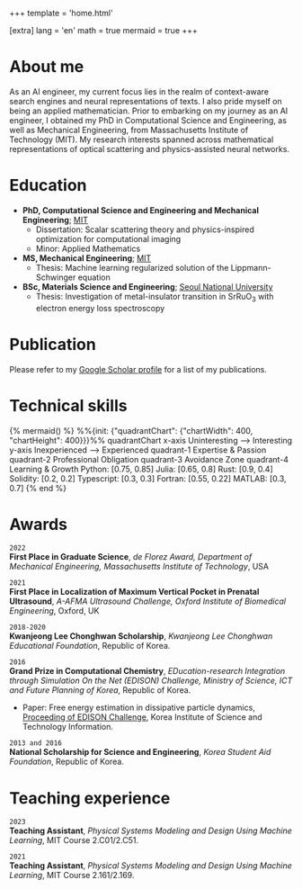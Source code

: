 +++
template = 'home.html'

[extra]
lang = 'en'
math = true
mermaid = true
+++

# About me

As an AI engineer, my current focus lies in the realm of context-aware search engines and neural representations of texts.
I also pride myself on being an applied mathematician.
Prior to embarking on my journey as an AI engineer, I obtained my PhD in Computational Science and Engineering, as well as Mechanical Engineering, from Massachusetts Institute of Technology (MIT).
My research interests spanned across mathematical representations of optical scattering and physics-assisted neural networks.


# Education

- **PhD, Computational Science and Engineering and Mechanical Engineering**; [MIT](https://www.mit.edu/)
    - Dissertation: Scalar scattering theory and physics-inspired optimization for computational imaging
    - Minor: Applied Mathematics
- **MS, Mechanical Engineering**; [MIT](https://www.mit.edu/)
    - Thesis: Machine learning regularized solution of the Lippmann-Schwinger equation
- **BSc, Materials Science and Engineering**; [Seoul National University](https://en.snu.ac.kr/)
    - Thesis: Investigation of metal-insulator transition in $\text{SrRuO}_3$ with electron energy loss spectroscopy


# Publication

Please refer to my [Google Scholar profile](https://scholar.google.com/citations?user=yFpFLQIAAAAJ&hl=en) for a list of my publications.


# Technical skills

{% mermaid() %}
%%{init: {"quadrantChart": {"chartWidth": 400, "chartHeight": 400}}}%%
quadrantChart
    x-axis Uninteresting --> Interesting
    y-axis Inexperienced --> Experienced
    quadrant-1 Expertise & Passion
    quadrant-2 Professional Obligation
    quadrant-3 Avoidance Zone
    quadrant-4 Learning & Growth
    Python: [0.75, 0.85]
    Julia: [0.65, 0.8]
    Rust: [0.9, 0.4]
    Solidity: [0.2, 0.2]
    Typescript: [0.3, 0.3]
    Fortran: [0.55, 0.22]
    MATLAB: [0.3, 0.7]
{% end %}


# Awards

`2022`\
**First Place in Graduate Science**, *de Florez Award, Department of Mechanical Engineering, Massachusetts Institute of Technology*, USA

`2021`\
**First Place in Localization of Maximum Vertical Pocket in Prenatal Ultrasound**, *A-AFMA Ultrasound Challenge, Oxford Institute of Biomedical Engineering*, Oxford, UK

`2018-2020`\
**Kwanjeong Lee Chonghwan Scholarship**, *Kwanjeong Lee Chonghwan Educational Foundation*, Republic of Korea.

`2016`\
**Grand Prize in Computational Chemistry**, *EDucation-research Integration through Simulation On the Net (EDISON) Challenge, Ministry of Science, ICT and Future Planning of Korea*, Republic of Korea.
- Paper: Free energy estimation in dissipative particle dynamics, [Proceeding of EDISON Challenge](https://koreascience.kr/journal/GGJBAS.page), Korea Institute of Science and Technology Information.

`2013 and 2016`\
**National Scholarship for Science and Engineering**, *Korea Student Aid Foundation*, Republic of Korea.


# Teaching experience

`2023`\
**Teaching Assistant**, *Physical Systems Modeling and Design Using Machine Learning*, MIT Course 2.C01/2.C51.

`2021`\
**Teaching Assistant**, *Physical Systems Modeling and Design Using Machine Learning*, MIT Course 2.161/2.169.

